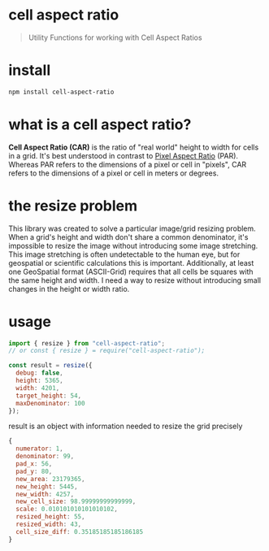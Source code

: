 # cell aspect ratio
> Utility Functions for working with Cell Aspect Ratios

# install
```bash
npm install cell-aspect-ratio
```

# what is a cell aspect ratio?
**Cell Aspect Ratio (CAR)** is the ratio of "real world" height to width for cells in a grid.  It's best understood in contrast to [Pixel Aspect Ratio](https://en.wikipedia.org/wiki/Pixel_aspect_ratio) (PAR).  Whereas PAR refers to the dimensions of a pixel or cell in "pixels", CAR refers to the dimensions of a pixel or cell in meters or degrees.

# the resize problem
This library was created to solve a particular image/grid resizing problem.
When a grid's height and width don't share a common denominator, it's impossible
to resize the image without introducing some image stretching.  This image stretching
is often undetectable to the human eye, but for geospatial or scientific calculations this is important.  Additionally, at least one GeoSpatial format (ASCII-Grid) requires
that all cells be squares with the same height and width.  I need a way to resize
without introducing small changes in the height or width ratio. 

# usage
```js
import { resize } from "cell-aspect-ratio";
// or const { resize } = require("cell-aspect-ratio");

const result = resize({
  debug: false,
  height: 5365,
  width: 4201,
  target_height: 54,
  maxDenominator: 100
});
```
result is an object with information needed to resize the grid precisely
```js
{
  numerator: 1,
  denominator: 99,
  pad_x: 56,
  pad_y: 80,
  new_area: 23179365,
  new_height: 5445,
  new_width: 4257,
  new_cell_size: 98.99999999999999,
  scale: 0.010101010101010102,
  resized_height: 55,
  resized_width: 43,
  cell_size_diff: 0.35185185185186185
}
```